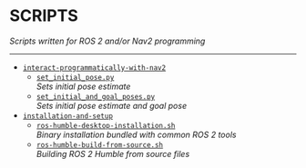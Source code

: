 <h1>SCRIPTS</h1>

*Scripts written for ROS 2 and/or Nav2 programming*

---

- [`interact-programmatically-with-nav2`](./interact-programmatically-with-nav2/)
    - [`set_initial_pose.py`](./interact-programmatically-with-nav2/set_initial_pose.py) <br> *Sets initial pose estimate*
    - [`set_initial_and_goal_poses.py`](./interact-programmatically-with-nav2/set_initial_and_goal_poses.py) <br> *Sets initial pose estimate and goal pose*
- [`installation-and-setup`](./installation-and-setup/)
    - [`ros-humble-desktop-installation.sh`](./installation-and-setup/ros-humble-desktop-installation.sh) <br> *Binary installation bundled with common ROS 2 tools*
    - [`ros-humble-build-from-source.sh`](./installation-and-setup/ros-humble-build-from-source.sh) <br> *Building ROS 2 Humble from source files*